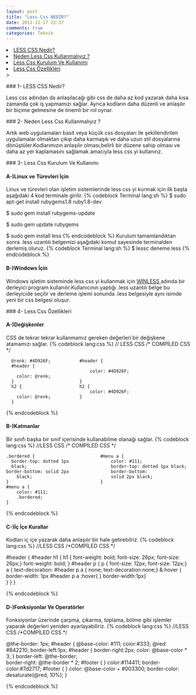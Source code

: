 ```yaml
---
layout: post
title: "Less Css NEDİR?"
date: 2011-12-17 22:37
comments: true
categories: Teknik
---
```


<li><a href="#less1"> LESS CSS Nedir?</a></li>
<li><a href="#less2"> Neden Less Css Kullanmalıyız ? </a></li>
<li><a href="#less3"> Less Css Kurulum Ve Kullanımı</a></li>
<li><a href="#less4"> Less Css Özellikleri</a></li>
>

###<a id="less1"> 1- LESS CSS Nedir? </a>

Less css adından da anlaşılacağı gibi css de daha az kod yazarak daha kısa zamanda çok iş yapmamızı sağlar. Ayrıca kodların daha düzenli ve anlaşılır bir biçime gelmesine de önemli bir rol oynar.

###<a id="less2"> 2- Neden Less Css Kullanmalıyız ? </a>

Artık web uygulamaları basit veya küçük css dosyaları ile şekillendirilen uygulamalar olmaktan çıkıp daha karmaşık ve daha uzun stil dosyalarına dönüştüler.Kodlarımızın anlaşılır olması,belirli bir düzene sahip olması
ve daha az yer kaplamasını sağlamak amacıyla less css yi kullanırız.

###<a id="less3"> 3- Less Css Kurulum Ve Kullanımı </a><br>


<h4> A-)Linux ve Türevleri İçin </h4>

Linux ve türevleri olan işletim sistemlerinde less css yi kurmak için ilk başta aşağıdaki 4 kod terminale girilir.
{% codeblock Terminal lang:sh %}
$ sudo apt-get install rubygems1.8 ruby1.8-dev 

$ sudo gem install rubygems-update 

$ sudo gem update rubygems 

$ sudo gem install less 
{% endcodeblock %}
Kurulum tamamlandıktan sonra .less uzantılı belgemizi aşağıdaki komut sayesinde terminalden derlemiş oluruz.
{% codeblock Terminal lang:sh %}
$ lessc deneme.less 
{% endcodeblock %}

<h4> B-)Windows İçin </h4>

Windows işletim sisteminde less css yi kullanmak için <a href ="http://winless.org"> WİNLESS </a> adında bir derleyici program kullanılır.Kullanıcının yaptığı .less uzantılı belge bu derleyicide seçilir ve derleme işlemi sonunda .less belgesiyle aynı isimde yeni bir css belgesi
oluşur.


###<a id="less4"> 4- Less Css Özellikleri </a>

<h4> A-)Değişkenler </h4>

CSS de tekrar tekrar kullanmamız gereken değerleri bir değişkene atamamızı sağlar.
{% codeblock  lang:css %}
// LESS CSS					/* COMPİLED CSS */

	  @renk: #4D926F;			#header {
	  #header {	
									color: #4D926F;
		color: @renk;
	  } 						}
	  h2 { 						h2 {
									color: #4D926F;
		color: @renk;			}
	  }

{% endcodeblock %}
<h4> B-)Katmanlar </h4>

Bir sınıfı başka bir sınıf içerisinde kullanabilme olanağı sağlar.
{% codeblock  lang:css %}
//LESS CSS							/* COMPİLED CSS */

	.bordered {  						#menu a {
	  border-top: dotted 1px			  	color: #111;
	  black;					  			border-top: dotted 1px black;
	border-bottom: solid 2px				border-bottom:		  		
		black;					  			solid 2px black;
	}						 			}
	#menu a {					
		color: #111;
		.bordered;
	}
{% endcodeblock %}

<h4> C-)İç İçe Kurallar </h4>

Kodları iç içe yazarak daha anlaşılır bir hale getirebilriz.
{% codeblock  lang:css %}
//LESS CSS					/*COMPİLED CSS */

   #header {						#header h1 {
	h1 {					 		 	font-weight: bold;
	font-size: 26px;			  			font-size: 26px;}
	font-weight: bold;
        }									#header p {
   p { font-size: 12px;				  			font-size: 12px;}
		a { text-decoration:				#header p a {
			none;					  			text-decoration:none;}
			&:hover { border-width: 1px     #header p a :hover{
					}				  			border-width:1px} 				
		}
     }
  }

{% endcodeblock %}
<h4> D-)Fonksiyonlar Ve Operatörler </h4>

Fonksiyonlar üzerinde çarpma, çıkarma, toplama, bölme gibi işlemler yaparak değerleri yeniden ayarlayabiliriz.
{% codeblock  lang:css %}
//LESS CSS						/*COMPİLED CSS */

@the-border: 1px;							#header {
@base-color: #111;								color:#333;
@red:  #842210;									border-left:1px;
#header {										border-right:2px;
	color: @base-color * 3;					}
	border-left: @the-border;		
	border-right: @the-border * 2;			#footer {
}												color:#114411;
												border-color:#7d2717;
#footer {									}
	color: @base-color + #003300;
	border-color: desaturate(@red, 10%);
}

{% endcodeblock %}


